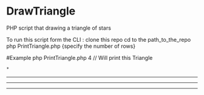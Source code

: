 # DrawTriangle
PHP script that drawing a triangle of stars

To run this script form the CLI :
clone this repo
cd to the path_to_the_repo
php PrintTriangle.php {specify the number of rows}

#Example 
php PrintTriangle.php 4 // Will print this Triangle

    *
   ***
  *****
 *******